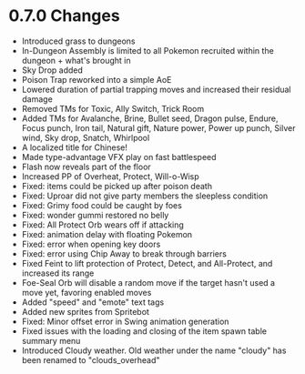 # 0.7.0 Changes #

* Introduced grass to dungeons
* In-Dungeon Assembly is limited to all Pokemon recruited within the dungeon + what's brought in
* Sky Drop added
* Poison Trap reworked into a simple AoE
* Lowered duration of partial trapping moves and increased their residual damage
* Removed TMs for Toxic, Ally Switch, Trick Room
* Added TMs for Avalanche, Brine, Bullet seed, Dragon pulse, Endure, Focus punch, Iron tail, Natural gift, Nature power, Power up punch, Silver wind, Sky drop, Snatch, Whirlpool
* A localized title for Chinese!
* Made type-advantage VFX play on fast battlespeed
* Flash now reveals part of the floor
* Increased PP of Overheat, Protect, Will-o-Wisp
* Fixed: items could be picked up after poison death
* Fixed: Uproar did not give party members the sleepless condition
* Fixed: Grimy food could be caught by foes
* Fixed: wonder gummi restored no belly
* Fixed: All Protect Orb wears off if attacking
* Fixed: animation delay with floating Pokemon
* Fixed: error when opening key doors
* Fixed: error using Chip Away to break through barriers
* Fixed Feint to lift protection of Protect, Detect, and All-Protect, and increased its range
* Foe-Seal Orb will disable a random move if the target hasn't used a move yet, favoring enabled moves
* Added "speed" and "emote" text tags
* Added new sprites from Spritebot
* Fixed: Minor offset error in Swing animation generation
* Fixed issues with the loading and closing of the item spawn table summary menu
* Introduced Cloudy weather.  Old weather under the name "cloudy" has been renamed to "clouds_overhead"